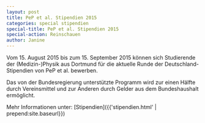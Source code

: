 ```yaml
---
layout: post
title: PeP et al. Stipendien 2015
categories: special stipendien
special-title: PeP et al. Stipendien 2015
special-action: Reinschauen
author: Janine
---
```

Vom 15. August 2015 bis zum 15. September 2015 können sich Studierende der (Medizin-)Physik aus Dortmund für die aktuelle Runde der Deutschland-Stipendien von PeP et al. bewerben.

Das von der Bundesregierung unterstützte Programm wird zur einen Hälfte durch Vereinsmittel und zur Anderen durch Gelder aus dem Bundeshaushalt ermöglicht.

Mehr Informationen unter: [Stipendien]({{'stipendien.html' | prepend:site.baseurl}})